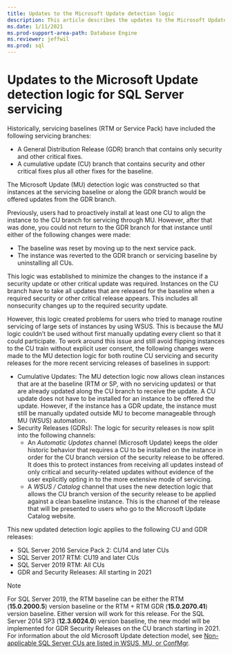 ```yaml
---
title: Updates to the Microsoft Update detection logic 
description: This article describes the updates to the Microsoft Update detection logic for SQL Service servicing.
ms.date: 1/11/2021
ms.prod-support-area-path: Database Engine
ms.reviewer: jeffwil
ms.prod: sql 
---
```

# Updates to the Microsoft Update detection logic for SQL Server servicing

Historically, servicing baselines (RTM or Service Pack) have included the following servicing branches:

- A General Distribution Release (GDR) branch that contains only security and other critical fixes.
- A cumulative update (CU) branch that contains security and other critical fixes plus all other fixes for the baseline.

The Microsoft Update (MU) detection logic was constructed so that instances at the servicing baseline or along the GDR branch would be offered updates from the GDR branch.

Previously, users had to proactively install at least one CU to align the instance to the CU branch for servicing through MU. However, after that was done, you could not return to the GDR branch for that instance until either of the following changes were made:

- The baseline was reset by moving up to the next service pack.
- The instance was reverted to the GDR branch or servicing baseline by uninstalling all CUs.

This logic was established to minimize the changes to the instance if a security update or other critical update was required. Instances on the CU branch have to take all updates that are released for the baseline when a required security or other critical release appears. This includes all nonsecurity changes up to the required security update.

However, this logic created problems for users who tried to manage routine servicing of large sets of instances by using WSUS. This is because the MU logic couldn’t be used without first manually updating every client so that it could participate. To work around this issue and still avoid flipping instances to the CU train without explicit user consent, the following changes were made to the MU detection logic for both routine CU servicing and security releases for the more recent servicing releases of baselines in support:

- Cumulative Updates: The MU detection logic now allows clean instances that are at the baseline (RTM or SP,  with no servicing updates) or that are already updated along the CU branch to receive the update. A CU update does not have to be installed for an instance to be offered the update. However, if the instance has a GDR update, the instance must still be manually updated outside MU to become manageable through MU (WSUS) automation.
- Security Releases (GDRs): The logic for security releases is now split into the following channels:
  - An *Automatic Updates* channel (Microsoft Update) keeps the older historic behavior that requires a CU to be installed on the instance in order for the CU branch version of the security release to be offered. It does this to protect instances from receiving all updates instead of only critical and security-related updates without evidence of the user explicitly opting in to the more extensive mode of servicing.
  - A *WSUS / Catalog* channel that uses the new detection logic that allows the CU branch version of the security release to be applied against a clean baseline instance. This is the channel of the release that will be presented to users who go to the Microsoft Update Catalog website.

This new updated detection logic applies to the following CU and GDR releases:

- SQL Server 2016 Service Pack 2: CU14 and later CUs
- SQL Server 2017 RTM: CU19 and later CUs
- SQL Server 2019 RTM: All CUs
- GDR and Security Releases: All starting in 2021

> [!NOTE]
> For SQL Server 2019, the RTM baseline can be either the RTM (**15.0.2000.5**) version baseline or the RTM + RTM GDR (**15.0.2070.41**) version baseline. Either version will work for this release.
> For the SQL Server 2014 SP3 (**12.3.6024.0**) version baseline, the new model will be implemented for GDR Security Releases on the CU branch starting in 2021.
> For information about the old Microsoft Update detection model, see [Non-applicable SQL Server CUs are listed in WSUS, MU, or ConfMgr](cu-apply-installation.md).
